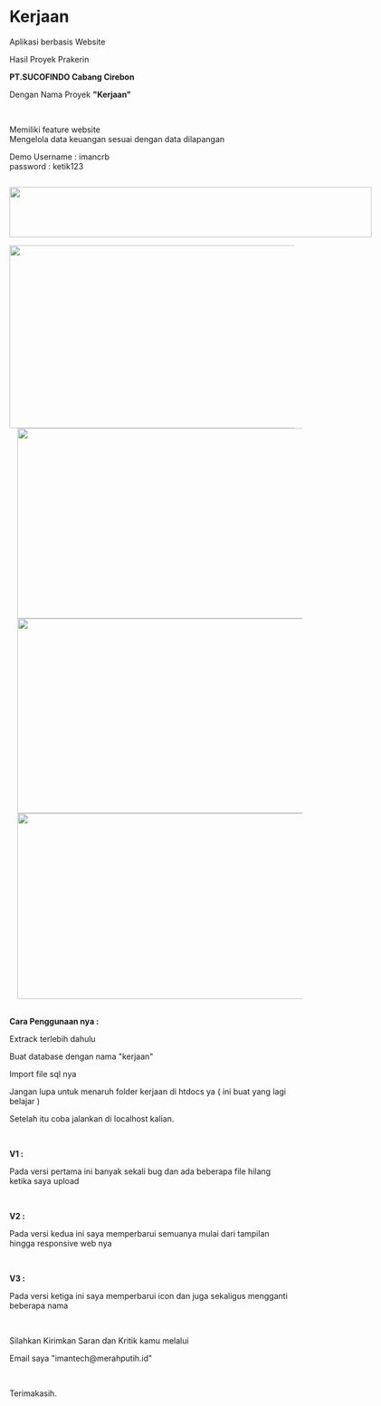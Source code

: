 # Kerjaan
Aplikasi berbasis Website
<br>

Hasil Proyek Prakerin 
<br>

<b>PT.SUCOFINDO Cabang Cirebon</b>
<p>Dengan Nama Proyek <b>"Kerjaan"</b></p>
<br>

Memiliki feature website
<br>
Mengelola data keuangan sesuai dengan data dilapangan
<br>

</b>Demo</b>
Username : imancrb
<br>
password : ketik123
<br>


<div class="separator" style="clear: both; text-align: center;">
<a href="https://2.bp.blogspot.com/-WvjzexsZDFw/W35V7n3c5EI/AAAAAAAAB6k/D_ah0HweOc8M9b8n8pw6XZugu0gpEEYHQCLcBGAs/s1600/Screenshot_2018-08-23%2BKerjaan%2B-%2BManagement%2BYour%2BMoney.png" imageanchor="1" style="clear: left; float: left; margin-bottom: 1em; margin-right: 1em;"></a><a href="https://3.bp.blogspot.com/-Cnb0M0VaG4M/W35V8HQiydI/AAAAAAAAB6o/lZxlXWcbPv4hqcn4Y1gGlpacg4IFgSTjgCLcBGAs/s1600/Screenshot_2018-08-23%2Blocalhost%2B127%2B0%2B0%2B1%2Bkerjaan%2BphpMyAdmin%2B4%2B8%2B1.png" imageanchor="1" style="clear: left; float: left; margin-bottom: 1em; margin-right: 1em;"><img border="0" data-original-height="168" data-original-width="1177" height="89" src="https://3.bp.blogspot.com/-Cnb0M0VaG4M/W35V8HQiydI/AAAAAAAAB6o/lZxlXWcbPv4hqcn4Y1gGlpacg4IFgSTjgCLcBGAs/s640/Screenshot_2018-08-23%2Blocalhost%2B127%2B0%2B0%2B1%2Bkerjaan%2BphpMyAdmin%2B4%2B8%2B1.png" width="640" /></a><img border="0" data-original-height="693" data-original-width="1366" height="323" src="https://2.bp.blogspot.com/-WvjzexsZDFw/W35V7n3c5EI/AAAAAAAAB6k/D_ah0HweOc8M9b8n8pw6XZugu0gpEEYHQCLcBGAs/s640/Screenshot_2018-08-23%2BKerjaan%2B-%2BManagement%2BYour%2BMoney.png" width="640" /><a href="https://4.bp.blogspot.com/-zF6fRFUHDLA/W35V6CA9aaI/AAAAAAAAB6Y/8YgWqYGOuFY4DsN_jQUS5a6Pk9XRD1pcwCLcBGAs/s1600/Screenshot_2018-08-23%2BKerjaan%2B-%2BManagement%2BYour%2BMoney%25281%2529.png" imageanchor="1" style="margin-left: 1em; margin-right: 1em;"><img border="0" data-original-height="709" data-original-width="1343" height="336" src="https://4.bp.blogspot.com/-zF6fRFUHDLA/W35V6CA9aaI/AAAAAAAAB6Y/8YgWqYGOuFY4DsN_jQUS5a6Pk9XRD1pcwCLcBGAs/s640/Screenshot_2018-08-23%2BKerjaan%2B-%2BManagement%2BYour%2BMoney%25281%2529.png" width="640" /></a></div>

<div class="separator" style="clear: both; text-align: center;">
<a href="https://2.bp.blogspot.com/-zOAcW-r3vSA/W35V60f-k8I/AAAAAAAAB6c/BJ3YoCSpZ0gsDt9I5_KZ9T4Jw_b5AV0-ACLcBGAs/s1600/Screenshot_2018-08-23%2BKerjaan%2B-%2BManagement%2BYour%2BMoney%25282%2529.png" imageanchor="1" style="margin-left: 1em; margin-right: 1em;"><img border="0" data-original-height="721" data-original-width="1338" height="344" src="https://2.bp.blogspot.com/-zOAcW-r3vSA/W35V60f-k8I/AAAAAAAAB6c/BJ3YoCSpZ0gsDt9I5_KZ9T4Jw_b5AV0-ACLcBGAs/s640/Screenshot_2018-08-23%2BKerjaan%2B-%2BManagement%2BYour%2BMoney%25282%2529.png" width="640" /></a></div>

<div class="separator" style="clear: both; text-align: center;">
<a href="https://4.bp.blogspot.com/-f8FOZrjHfPI/W35V7GQn-8I/AAAAAAAAB6g/-n99wJW6oI8CBnirBanOM4JJfd8ueM5OwCLcBGAs/s1600/Screenshot_2018-08-23%2BKerjaan%2B-%2BManagement%2BYour%2BMoney%25283%2529.png" imageanchor="1" style="margin-left: 1em; margin-right: 1em;"><img border="0" data-original-height="686" data-original-width="1332" height="328" src="https://4.bp.blogspot.com/-f8FOZrjHfPI/W35V7GQn-8I/AAAAAAAAB6g/-n99wJW6oI8CBnirBanOM4JJfd8ueM5OwCLcBGAs/s640/Screenshot_2018-08-23%2BKerjaan%2B-%2BManagement%2BYour%2BMoney%25283%2529.png" width="640" /></a></div>
<br>

<b>Cara Penggunaan nya : </b>
<br>

<p>Extrack terlebih dahulu</p>
<p>Buat database dengan nama "kerjaan"</p>
<p>Import file sql nya</p>
<p>Jangan lupa untuk menaruh folder kerjaan di htdocs ya ( ini buat yang lagi belajar )</p>
<p>Setelah itu coba jalankan di localhost kalian.</p>
<br>

<b>V1 :</b>
<p>Pada versi pertama ini banyak sekali bug dan ada beberapa file hilang ketika saya upload</p>
<br>

<b>V2 :</b>
<p>Pada versi kedua ini saya memperbarui semuanya mulai dari tampilan hingga responsive web nya</p>
<br>

<b>V3 :</b>
<p>Pada versi ketiga ini saya memperbarui icon dan juga sekaligus mengganti beberapa nama</p>
<br>

<p>Silahkan Kirimkan Saran dan Kritik kamu melalui</p>
<p>Email saya "imantech@merahputih.id"</p>
<br>

Terimakasih.
